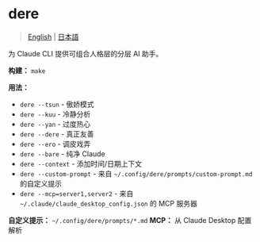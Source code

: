 # dere

> [English](README.md) | [日本語](README.ja.md)

为 Claude CLI 提供可组合人格层的分层 AI 助手。

**构建：** `make`

**用法：**
- `dere --tsun` - 傲娇模式  
- `dere --kuu` - 冷静分析
- `dere --yan` - 过度热心  
- `dere --dere` - 真正友善
- `dere --ero` - 调皮戏弄
- `dere --bare` - 纯净 Claude
- `dere --context` - 添加时间/日期上下文
- `dere --custom-prompt` - 来自 `~/.config/dere/prompts/custom-prompt.md` 的自定义提示
- `dere --mcp=server1,server2` - 来自 `~/.claude/claude_desktop_config.json` 的 MCP 服务器

**自定义提示：** `~/.config/dere/prompts/*.md` **MCP：** 从 Claude Desktop 配置解析